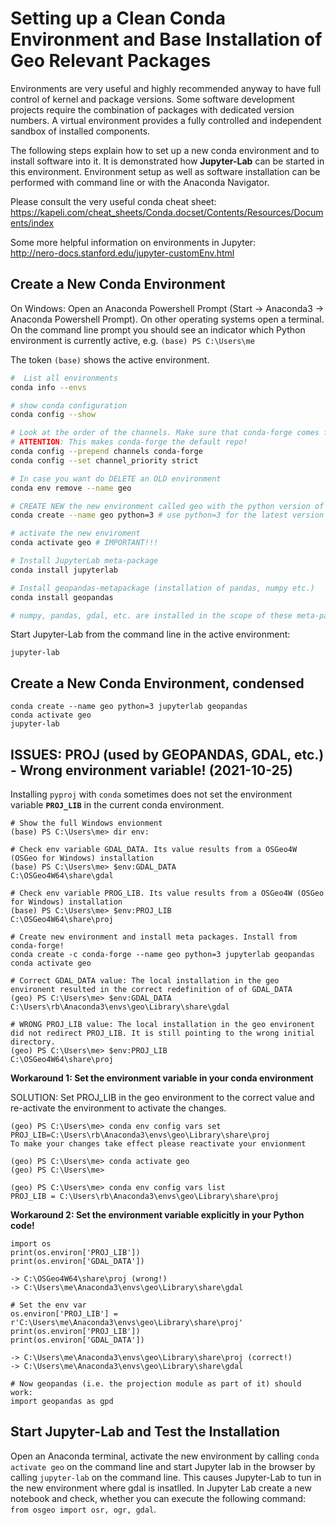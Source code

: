 # Setting up a Clean Conda Environment and Base Installation of Geo Relevant Packages

Environments are very useful and highly recommended anyway to have full control of kernel and package versions. Some software development projects require the combination of packages with dedicated version numbers. A virtual environment provides a fully controlled and independent sandbox of installed components.

The following steps explain how to set up a new conda environment and to install software into it. It is demonstrated how **Jupyter-Lab** can be started in this environment. Environment setup as well as software installation can be performed with command line or with the Anaconda Navigator.

Please consult the very useful conda cheat sheet:<br>
https://kapeli.com/cheat_sheets/Conda.docset/Contents/Resources/Documents/index

Some more helpful information on environments in Jupyter:<br>
http://nero-docs.stanford.edu/jupyter-customEnv.html

## Create a New Conda Environment

On Windows: Open an Anaconda Powershell Prompt (Start -> Anaconda3 -> Anaconda Powershell Prompt). On other operating systems open a terminal. On the command line prompt you should see an indicator which Python environment is currently active, e.g. `(base) PS C:\Users\me`

The token `(base)` shows the active environment.

```bash
#  List all environments
conda info --envs

# show conda configuration
conda config --show

# Look at the order of the channels. Make sure that conda-forge comes first. Change channel priority from flexible to strict. 
# ATTENTION: This makes conda-forge the default repo!
conda config --prepend channels conda-forge
conda config --set channel_priority strict

# In case you want do DELETE an OLD environment
conda env remove --name geo

# CREATE NEW the new environment called geo with the python version of your choice 
conda create --name geo python=3 # use python=3 for the latest version or python=3.x for the specific version 3.x

# activate the new enviroment
conda activate geo # IMPORTANT!!!

# Install JupyterLab meta-package
conda install jupyterlab

# Install geopandas-metapackage (installation of pandas, numpy etc.)
conda install geopandas 

# numpy, pandas, gdal, etc. are installed in the scope of these meta-packages 
```

Start Jupyter-Lab from the command line in the active environment:
```
jupyter-lab
```

## Create a New Conda Environment, condensed

```
conda create --name geo python=3 jupyterlab geopandas
conda activate geo
jupyter-lab
```


## ISSUES: PROJ (used by GEOPANDAS, GDAL, etc.) - Wrong environment variable! (2021-10-25)

Installing `pyproj` with `conda` sometimes does not set the environment variable **`PROJ_LIB`** in the current conda environment. <br>

```
# Show the full Windows envionment
(base) PS C:\Users\me> dir env:

# Check env variable GDAL_DATA. Its value results from a OSGeo4W (OSGeo for Windows) installation
(base) PS C:\Users\me> $env:GDAL_DATA
C:\OSGeo4W64\share\gdal

# Check env variable PROG_LIB. Its value results from a OSGeo4W (OSGeo for Windows) installation
(base) PS C:\Users\me> $env:PROJ_LIB
C:\OSGeo4W64\share\proj

# Create new environment and install meta packages. Install from conda-forge! 
conda create -c conda-forge --name geo python=3 jupyterlab geopandas
conda activate geo

# Correct GDAL_DATA value: The local installation in the geo environent resulted in the correct redefinition of of GDAL_DATA
(geo) PS C:\Users\me> $env:GDAL_DATA
C:\Users\rb\Anaconda3\envs\geo\Library\share\gdal

# WRONG PROJ_LIB value: The local installation in the geo environent did not redirect PROJ_LIB. It is still pointing to the wrong initial directory.
(geo) PS C:\Users\me> $env:PROJ_LIB
C:\OSGeo4W64\share\proj
```


**Workaround 1: Set the environment variable in your conda environment**

SOLUTION: Set PROJ_LIB in the geo environment to the correct value and re-activate the environment to activate the changes. 

```
(geo) PS C:\Users\me> conda env config vars set PROJ_LIB=C:\Users\rb\Anaconda3\envs\geo\Library\share\proj
To make your changes take effect please reactivate your envionment

(geo) PS C:\Users\me> conda activate geo
(geo) PS C:\Users\me>

(geo) PS C:\Users\me> conda env config vars list
PROJ_LIB = C:\Users\rb\Anaconda3\envs\geo\Library\share\proj

```


**Workaround 2: Set the environment variable explicitly in your Python code!**


```
import os
print(os.environ['PROJ_LIB'])
print(os.environ['GDAL_DATA'])

-> C:\OSGeo4W64\share\proj (wrong!)
-> C:\Users\me\Anaconda3\envs\geo\Library\share\gdal

# Set the env var
os.environ['PROJ_LIB'] = r'C:\Users\me\Anaconda3\envs\geo\Library\share\proj'
print(os.environ['PROJ_LIB'])
print(os.environ['GDAL_DATA'])

-> C:\Users\me\Anaconda3\envs\geo\Library\share\proj (correct!)
-> C:\Users\me\Anaconda3\envs\geo\Library\share\gdal

# Now geopandas (i.e. the projection module as part of it) should work:
import geopandas as gpd

```


## Start Jupyter-Lab and Test the Installation ##

Open an Anaconda terminal, activate the new environment by calling `conda activate geo` on the command line and start Jupyter lab in the browser by calling `jupyter-lab` on the command line. This causes Jupyter-Lab to tun in the new environment where gdal is insatlled. In Jupyter Lab create a new notebook and check, whether you can execute the following command: <br>`from osgeo import osr, ogr, gdal`.
